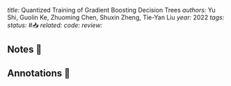 *title:* Quantized Training of Gradient Boosting Decision Trees
*authors:* Yu Shi, Guolin Ke, Zhuoming Chen, Shuxin Zheng, Tie-Yan Liu
*year:* 2022
*tags:* 
*status:* #📥
*related:*
*code:*
*review:*

## Notes 📍

## Annotations 📖